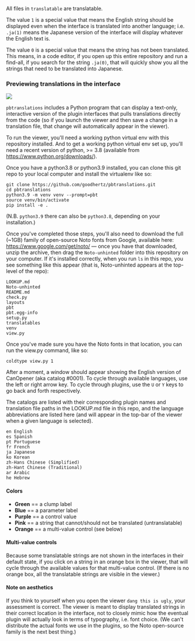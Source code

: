 All files in `translatable` are translatable.

The value `1` is a special value that means the English string should be displayed even when the interface is translated into another language; i.e. `.ja(1)` means the Japanese version of the interface will display whatever the English text is.

The value `0` is a special value that means the string has not been translated. This means, in a code editor, if you open up this entire repository and run a find-all, if you search for the string `.ja(0)`, that will quickly show you all the strings that need to be translated into Japanese.

### Previewing translations in the interface

![](viewer-screenshot.png)

`pbtranslations` includes a Python program that can display a text-only, interactive version of the plugin interfaces that pulls translations directly from the code (so if you launch the viewer and then save a change in a translation file, that change will automatically appear in the viewer).

To run the viewer, you'll need a working python virtual env with this repository installed. And to get a working python virtual env set up, you'll need a recent version of python, >= 3.8 (available from https://www.python.org/downloads/).

Once you have a python3.8 or python3.9 installed, you can clone this git repo to your local computer and install the virtualenv like so: 

```
git clone https://github.com/goodhertz/pbtranslations.git
cd pbtranslations
python3.9 -m venv venv --prompt=pbt
source venv/bin/activate
pip install -e .
```

(N.B. `python3.9` there can also be `python3.8`, depending on your installation.)

Once you've completed those steps, you'll also need to download the full (~1GB) family of open-source Noto fonts from Google, available here: https://www.google.com/get/noto/ — once you have that downloaded, unzip the archive, then drag the `Noto-unhinted` folder into this repository on your computer. If it's installed correctly, when you run `ls` in this repo, you see something like this appear (that is, Noto-unhinted appears at the top-level of the repo):

```
LOOKUP.md
Noto-unhinted
README.md
check.py
layouts
pbt
pbt.egg-info
setup.py
translatables
venv
view.py
```

Once you've made sure you have the Noto fonts in that location, you can run the view.py command, like so:

```
coldtype view.py 1
```

After a moment, a window should appear showing the English version of CanOpener (aka catalog #0001). To cycle through available languages, use the left or right arrow key. To cycle through plugins, use the `U` or `Y` keys to go back and forth respectively.

The catalogs are listed with their corresponding plugin names and translation file paths in the LOOKUP.md file in this repo, and the language abbreviations are listed here (and will appear in the top-bar of the viewer when a given language is selected).

```
en English
es Spanish
pt Portuguese
fr French
ja Japanese
ko Korean
zh-Hans Chinese (Simplified)
zh-Hant Chinese (Traditional)
ar Arabic
he Hebrew
```

#### Colors

- __Green__ == a clump label
- __Blue__ == a parameter label
- __Purple__ == a control value
- __Pink__ == a string that cannot/should not be translated (untranslatable)
- __Orange__ == a multi-value control (see below)

#### Multi-value controls

Because some translatable strings are not shown in the interfaces in their default state, if you click on a string in an orange box in the viewer, that will cycle through the available values for that multi-value control. (If there is no orange box, all the translatable strings are visible in the viewer.)

#### Note on aesthetics

If you think to yourself when you open the viewer `dang this is ugly`, your assessment is correct. The viewer is meant to display translated strings in their correct location in the interface, not to closely mimic how the eventual plugin will actually look in terms of typography, i.e. font choice. (We can't distribute the actual fonts we use in the plugins, so the Noto open-source family is the next best thing.)